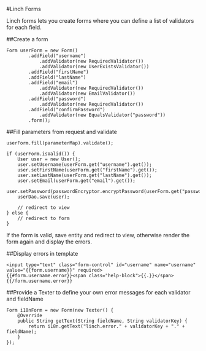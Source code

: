 #Linch Forms

Linch forms lets you create forms where you can define a list of validators for each field.

##Create a form

    Form userForm = new Form()
            .addField("username")
                .addValidator(new RequiredValidator())
                .addValidator(new UserExistsValidator())
            .addField("firstName")
            .addField("lastName")
            .addField("email")
                .addValidator(new RequiredValidator())
                .addValidator(new EmailValidator())
            .addField("password")
                .addValidator(new RequiredValidator())
            .addField("confirmPassword")
                .addValidator(new EqualsValidator("password"))
            .form();

##Fill parameters from request and validate

    userForm.fill(parameterMap).validate();

    if (userForm.isValid()) {
        User user = new User();
        user.setUsername(userForm.get("username").get());
        user.setFirstName(userForm.get("firstName").get());
        user.setLastName(userForm.get("lastName").get());
        user.setEmail(userForm.get("email").get());
        user.setPassword(passwordEncryptor.encryptPassword(userForm.get("password").get()));
        userDao.save(user);

        // redirect to view
    } else {
        // redirect to form
    }

If the form is valid, save entity and redirect to view, otherwise render the form again and display the errors.


##Display errors in template

    <input type="text" class="form-control" id="username" name="username" value="{{form.username}}" required>
    {{#form.username.error}}<span class="help-block">{{.}}</span>{{/form.username.error}}


##Provide a Texter to define your own error messages for each validator and fieldName

    Form i18nForm = new Form(new Texter() {
        @Override
        public String getText(String fieldName, String validatorKey) {
            return i18n.getText("linch.error." + validatorKey + "." + fieldName);
        }
    });